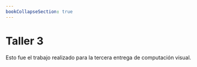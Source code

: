 ```yaml
---
bookCollapseSection: true
---
```


# Taller 3

Esto fue el trabajo realizado para la tercera entrega de computación visual.

